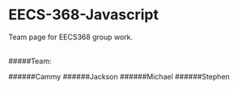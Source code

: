 # EECS-368-Javascript

Team page for EECS368 group work.

<br>
#####Team:

######Cammy
######Jackson
######Michael
######Stephen
